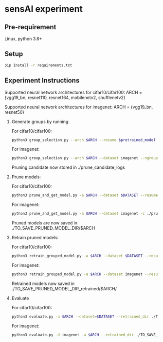 # sensAI experiment

## Pre-requirement

Linux, python 3.6+

## Setup

```bash
pip install -r requirements.txt
```

## Experiment Instructions

Supported neural network architectures for cifar10/cifar100: ARCH = {vgg19_bn, resnet110, resnet164, mobilenetv2, shufflenetv2}

Supported neural network architectures for imagenet: ARCH = {vgg19_bn, resnet50}


1. Generate groups by running:
   
   For cifar10/cifar100:
   ```bash
   python3 group_selection.py --arch $ARCH --resume $pretrained_model --dataset $DATASET --ngroups $number_of_groups --gpu_num $number_of_gpu 
   ```
   For imagenet:
   ```bash
   python3 group_selection.py --arch $ARCH --dataset imagenet --ngroups $number_of_groups --gpu_num $number_of_gpu --data /path_to_imagenet_dataset
   ```
   
   Pruning candidate now stored in ./prune_candidate_logs
   
2. Prune models:
    
   For cifar10/cifar100:
   ```bash
   python3 prune_and_get_model.py -a $ARCH --dataset $DATASET --resume $pretrained_model  -c ./prune_candidate_logs/ -s ./TO_SAVE_PRUNED_MODEL_DIR
   ```
   For imagenet:
   ```bash
   python3 prune_and_get_model.py -a $ARCH --dataset imagenet -c ./prune_candidate_logs/ -s ./TO_SAVE_PRUNED_MODEL_DIR --pretrained
   ```
   
   Pruned models are now saved in ./TO_SAVE_PRUNED_MODEL_DIR/$ARCH
   
3. Retrain pruned models:
  
   For cifar10/cifar100:
   ```bash
   python3 retrain_grouped_model.py -a $ARCH --dataset $DATASET --resume ./TO_SAVE_PRUNED_MODEL_DIR/ --train_batch $batch_size --epochs $number_you_choose --num_gpus $number_of_gpus_to_run_on
   ```
   For imagenet:
   ```bash
   python3 retrain_grouped_model.py -a $ARCH --dataset imagenet --resume ./TO_SAVE_PRUNED_MODEL_DIR/ --epochs $number_you_choose --num_gpus $number_of_gpus_to_run_on --train_batch $batch_size --data /path_to_imagenet_dataset
   ```
   
   Retrained models now saved in ./TO_SAVE_PRUNED_MODEL_DIR_retrained/$ARCH/
   
4. Evaluate

   For cifar10/cifar100:
   ```bash
   python3 evaluate.py -a $ARCH --dataset=$DATASET --retrained_dir ./TO_SAVE_PRUNED_MODEL_DIR_retrained --test-batch $batch_size
   ```
   For imagenet:
   ```bash
   python3 evaluate.py -d imagenet -a $ARCH --retrained_dir ./TO_SAVE_PRUNED_MODEL_DIR_retrained --data /path_to_imagenet_dataset
   ```
